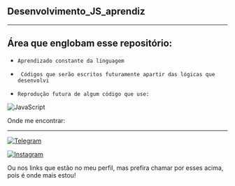 ## Desenvolvimento_JS_aprendiz 
_____________________________________

<div>
<h2>Área que englobam esse repositório: </h2>

<p>

+ `Aprendizado constante da linguagem`
+ ` Códigos que serão escritos futuramente apartir das lógicas que desenvolvi`

+ `Reprodução futura de algum código que use:` 

![JavaScript](https://img.shields.io/badge/javascript-%23323330.svg?style=for-the-badge&logo=javascript&logoColor=%23F7DF1E)

</p>
</div>

<div>


Onde me encontrar:

---------------

[![Telegram](https://img.shields.io/badge/Telegram-2CA5E0?style=for-the-badge&logo=telegram&logoColor=white)](https://t.me/EduardoBMS)

[![Instagram](https://img.shields.io/badge/Bovareto_eduard-E4405F?style=for-the-badge&logo=instagram&logoColor=white)](https://www.instagram.com/bovareto_eduard/)

  Ou  nos links que estão no meu perfil, mas prefira chamar por esses acima, pois é onde mais estou!
</div>
